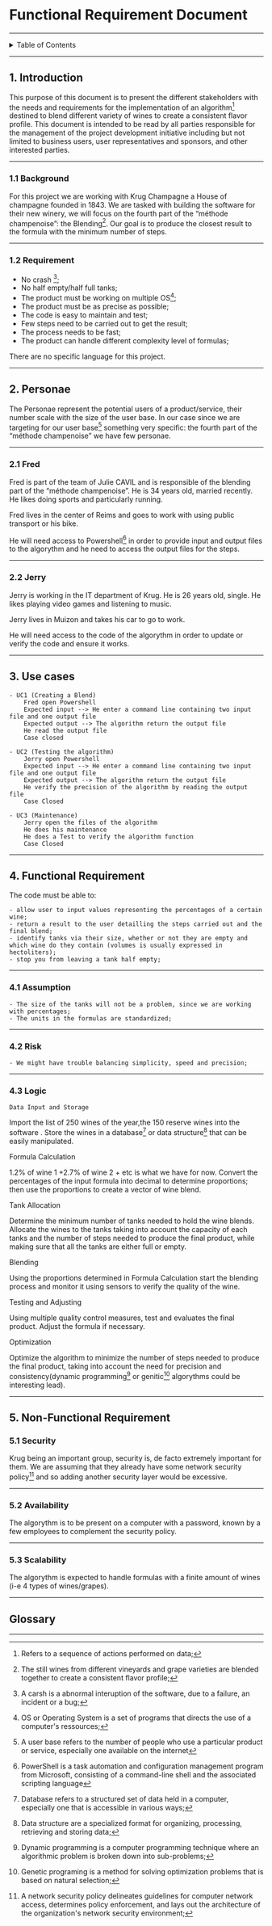 # Functional Requirement Document

---
<details>

<summary>Table of Contents</summary>

- [Functional Requirement Document](#functional-requirement-document)
  - [1. Introduction](#1-introduction)
    - [1.1 Background](#11-background)
    - [1.2 Requirement](#12-requirement)
  - [2. Personae](#2-personae)
    - [2.1 Fred](#21-fred)
    - [2.2 Jerry](#22-jerry)
  - [3. Use Cases](#3-use-cases)
  - [4. Functional Requirement](#4-functional-requirement)
    - [4.1 Assuption](#41-assumption)
    - [4.2 Risk](#42-risk)
    - [4.2 Logic](#43-logic)
  - [5. Non Functional Requirement](#5-non-functional-requirement)
    - [5.1 Security](#51-security)
    - [5.2 Availability](#52-availability)
    - [5.3 Scalability](#53-scalability)

</details>

---

## 1. Introduction

This purpose of this document is to present the different stakeholders with the needs and requirements for the implementation of an algorithm[^algorythm] destined to blend different variety of wines to create a consistent flavor profile.
This document is intended to be read by all parties responsible for the management of the project development initiative including but not limited to business users, user representatives and sponsors, and other interested parties.

---

### 1.1 Background

For this project we are working with Krug Champagne a House of champagne founded in 1843. We are tasked with building the software for their new winery, we will focus on the fourth part of the “méthode champenoise”: the Blending[^blending].
Our goal is to produce the closest result to the formula with the minimum number of steps.

---

### 1.2 Requirement

- No crash [^crash];
- No half empty/half full tanks;
- The product must be working on multiple OS[^os];
- The product must be as precise as possible;
- The code is easy to maintain and test;
- Few steps need to be carried out to get the result;
- The process needs to be fast;
- The product can handle different complexity level of formulas;

There are no specific language for this project.

---

## 2. Personae

The Personae represent the potential users of a product/service, their number scale with the size of the user base. In our case since we are targeting for our user base[^base] something very specific: the fourth part of the “méthode champenoise” we have few personae.

---

### 2.1 Fred

Fred is part of the team of Julie CAVIL and is responsible of the blending part of the “méthode champenoise”. He is 34 years old, married recently. He likes doing sports and particularly running.

Fred lives in the center of Reims and goes to work with using public transport or his bike.

He will need access to Powershell[^powershell] in order to provide input and output files to the algorythm and he need to access the output files for the steps.

---

### 2.2 Jerry

Jerry is working in the IT department of Krug. He is 26 years old, single. He likes playing video games
and listening to music.

Jerry lives in Muizon and takes his car to go to work.

He will need access to the code of the algorythm in order to update or verify the code and ensure it works.

---

## 3. Use cases

    - UC1 (Creating a Blend)
        Fred open Powershell
        Expected input --> He enter a command line containing two input file and one output file
        Expected output --> The algorithm return the output file
        He read the output file
        Case closed

    - UC2 (Testing the algorithm)
        Jerry open Powershell
        Expected input --> He enter a command line containing two input file and one output file
        Expected output --> The algorithm return the output file
        He verify the precision of the algorithm by reading the output file
        Case Closed
    
    - UC3 (Maintenance)
        Jerry open the files of the algorithm
        He does his maintenance
        He does a Test to verify the algorithm function
        Case Closed

---

## 4. Functional Requirement

The code must be able to:

    - allow user to input values representing the percentages of a certain wine;
    - return a result to the user detailling the steps carried out and the final blend;
    - identify tanks via their size, whether or not they are empty and which wine do they contain (volumes is usually expressed in hectoliters);
    - stop you from leaving a tank half empty;

---

### 4.1 Assumption

    - The size of the tanks will not be a problem, since we are working  with percentages;
    - The units in the formulas are standardized;

---

### 4.2 Risk

    - We might have trouble balancing simplicity, speed and precision;

---

### 4.3 Logic

    Data Input and Storage

Import the list of 250 wines of the year,the 150 reserve wines into the software .
Store the wines in a database[^database] or data structure[^structure] that can be easily manipulated.

Formula Calculation

1.2% of wine 1 +2.7% of wine 2 + etc is what we have for now.
Convert the percentages of the input formula into decimal to determine proportions; then use the proportions to create a vector of wine blend.

Tank Allocation

Determine the minimum number of tanks needed to hold the wine blends.
Allocate the wines to the tanks taking into account the capacity of each tanks and the number of steps needed to produce the final product, while making sure that all the tanks are either full or empty.

Blending

Using the proportions determined in Formula Calculation start the blending process and monitor it using sensors to verify the quality of the wine.

Testing and Adjusting

Using multiple quality control measures, test and evaluates the final product. Adjust the formula if necessary.

Optimization

Optimize the algorithm to minimize the number of steps needed to produce the final product, taking into account the need for precision and consistency(dynamic programming[^programming] or genitic[^genetic] algorythms could be interesting lead).

---

## 5. Non-Functional Requirement

### 5.1 Security

Krug being an important group, security is, de facto extremely important for them. We are assuming that they already have some network security policy[^policy] and so adding another security layer would be excessive.

---

### 5.2 Availability

The algorythm is to be present on a computer with a password, known by a few employees to complement the security policy.

---

### 5.3 Scalability

The algorythm is expected to handle formulas with a finite amount of wines (i-e 4 types of wines/grapes).

---

## Glossary

[^algorythm]: Refers to a sequence of actions performed on data;
[^blending]: The still wines from different vineyards and grape varieties are blended together to create a consistent flavor profile;
[^crash]: A carsh is a abnormal interuption of the software, due to a failure, an incident or a bug;
[^os]: OS or Operating System is a set of programs that directs the use of a computer's ressources;
[^base]:  A user base refers to the number of people who use a particular product or service, especially one available on the internet
[^powershell]: PowerShell is a task automation and configuration management program from Microsoft, consisting of a command-line shell and the associated scripting language
[^database]: Database refers to a structured set of data held in a computer, especially one that is accessible in various ways;
[^structure]: Data structure are a specialized format for organizing, processing, retrieving and storing data;
[^programming]: Dynamic programming is a computer programming technique where an algorithmic problem is broken down into sub-problems;
[^genetic]: Genetic programing is a method for solving optimization problems that is based on natural selection;
[^policy]: A network security policy delineates guidelines for computer network access, determines policy enforcement, and lays out the architecture of the organization's network security environment;

---
